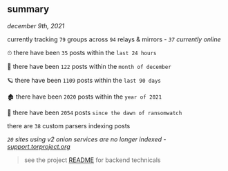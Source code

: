 
## summary
_december 9th, 2021_

currently tracking `79` groups across `94` relays & mirrors - _`37` currently online_

⏲ there have been `35` posts within the `last 24 hours`

🦈 there have been `122` posts within the `month of december`

🪐 there have been `1109` posts within the `last 90 days`

🏚 there have been `2020` posts within the `year of 2021`

🦕 there have been `2054` posts `since the dawn of ransomwatch`

there are `38` custom parsers indexing posts

_`20` sites using v2 onion services are no longer indexed - [support.torproject.org](https://support.torproject.org/onionservices/v2-deprecation/)_

> see the project [README](https://github.com/thetanz/ransomwatch#ransomwatch--) for backend technicals
